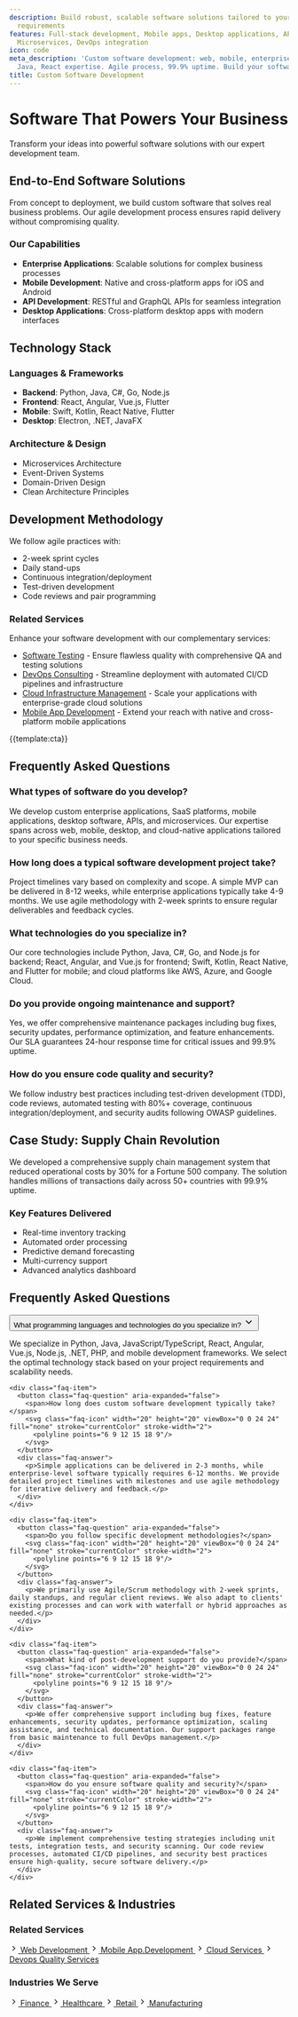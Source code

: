 ```yaml
---
description: Build robust, scalable software solutions tailored to your unique business
  requirements
features: Full-stack development, Mobile apps, Desktop applications, API development,
  Microservices, DevOps integration
icon: code
meta_description: 'Custom software development: web, mobile, enterprise apps. Python,
  Java, React expertise. Agile process, 99.9% uptime. Build your software today!'
title: Custom Software Development
---
```


# Software That Powers Your Business

Transform your ideas into powerful software solutions with our expert development team.

## End-to-End Software Solutions

From concept to deployment, we build custom software that solves real business problems. Our agile development process ensures rapid delivery without compromising quality.

### Our Capabilities

- **Enterprise Applications**: Scalable solutions for complex business processes
- **Mobile Development**: Native and cross-platform apps for iOS and Android
- **API Development**: RESTful and GraphQL APIs for seamless integration
- **Desktop Applications**: Cross-platform desktop apps with modern interfaces

## Technology Stack

### Languages & Frameworks

- **Backend**: Python, Java, C#, Go, Node.js
- **Frontend**: React, Angular, Vue.js, Flutter
- **Mobile**: Swift, Kotlin, React Native, Flutter
- **Desktop**: Electron, .NET, JavaFX

### Architecture & Design

- Microservices Architecture
- Event-Driven Systems
- Domain-Driven Design
- Clean Architecture Principles

## Development Methodology

We follow agile practices with:

- 2-week sprint cycles
- Daily stand-ups
- Continuous integration/deployment
- Test-driven development
- Code reviews and pair programming

### Related Services
Enhance your software development with our complementary services:
- [Software Testing](software_testing.html) - Ensure flawless quality with comprehensive QA and testing solutions
- [DevOps Consulting](devops_consulting.html) - Streamline deployment with automated CI/CD pipelines and infrastructure
- [Cloud Infrastructure Management](cloud-managment.html) - Scale your applications with enterprise-grade cloud solutions
- [Mobile App Development](mobile_app.development.html) - Extend your reach with native and cross-platform mobile applications

{{template:cta}}

## Frequently Asked Questions

### What types of software do you develop?
We develop custom enterprise applications, SaaS platforms, mobile applications, desktop software, APIs, and microservices. Our expertise spans across web, mobile, desktop, and cloud-native applications tailored to your specific business needs.

### How long does a typical software development project take?
Project timelines vary based on complexity and scope. A simple MVP can be delivered in 8-12 weeks, while enterprise applications typically take 4-9 months. We use agile methodology with 2-week sprints to ensure regular deliverables and feedback cycles.

### What technologies do you specialize in?
Our core technologies include Python, Java, C#, Go, and Node.js for backend; React, Angular, and Vue.js for frontend; Swift, Kotlin, React Native, and Flutter for mobile; and cloud platforms like AWS, Azure, and Google Cloud.

### Do you provide ongoing maintenance and support?
Yes, we offer comprehensive maintenance packages including bug fixes, security updates, performance optimization, and feature enhancements. Our SLA guarantees 24-hour response time for critical issues and 99.9% uptime.

### How do you ensure code quality and security?
We follow industry best practices including test-driven development (TDD), code reviews, automated testing with 80%+ coverage, continuous integration/deployment, and security audits following OWASP guidelines.

## Case Study: Supply Chain Revolution

We developed a comprehensive supply chain management system that reduced operational costs by 30% for a Fortune 500 company. The solution handles millions of transactions daily across 50+ countries with 99.9% uptime.

### Key Features Delivered

- Real-time inventory tracking
- Automated order processing
- Predictive demand forecasting
- Multi-currency support
- Advanced analytics dashboard

## Frequently Asked Questions

<div class="faq-section">
  <div class="faq-list">
    <div class="faq-item">
      <button class="faq-question" aria-expanded="false">
        <span>What programming languages and technologies do you specialize in?</span>
        <svg class="faq-icon" width="20" height="20" viewBox="0 0 24 24" fill="none" stroke="currentColor" stroke-width="2">
          <polyline points="6 9 12 15 18 9"/>
        </svg>
      </button>
      <div class="faq-answer">
        <p>We specialize in Python, Java, JavaScript/TypeScript, React, Angular, Vue.js, Node.js, .NET, PHP, and mobile development frameworks. We select the optimal technology stack based on your project requirements and scalability needs.</p>
      </div>
    </div>
    
    <div class="faq-item">
      <button class="faq-question" aria-expanded="false">
        <span>How long does custom software development typically take?</span>
        <svg class="faq-icon" width="20" height="20" viewBox="0 0 24 24" fill="none" stroke="currentColor" stroke-width="2">
          <polyline points="6 9 12 15 18 9"/>
        </svg>
      </button>
      <div class="faq-answer">
        <p>Simple applications can be delivered in 2-3 months, while enterprise-level software typically requires 6-12 months. We provide detailed project timelines with milestones and use agile methodology for iterative delivery and feedback.</p>
      </div>
    </div>
    
    <div class="faq-item">
      <button class="faq-question" aria-expanded="false">
        <span>Do you follow specific development methodologies?</span>
        <svg class="faq-icon" width="20" height="20" viewBox="0 0 24 24" fill="none" stroke="currentColor" stroke-width="2">
          <polyline points="6 9 12 15 18 9"/>
        </svg>
      </button>
      <div class="faq-answer">
        <p>We primarily use Agile/Scrum methodology with 2-week sprints, daily standups, and regular client reviews. We also adapt to clients' existing processes and can work with waterfall or hybrid approaches as needed.</p>
      </div>
    </div>
    
    <div class="faq-item">
      <button class="faq-question" aria-expanded="false">
        <span>What kind of post-development support do you provide?</span>
        <svg class="faq-icon" width="20" height="20" viewBox="0 0 24 24" fill="none" stroke="currentColor" stroke-width="2">
          <polyline points="6 9 12 15 18 9"/>
        </svg>
      </button>
      <div class="faq-answer">
        <p>We offer comprehensive support including bug fixes, feature enhancements, security updates, performance optimization, scaling assistance, and technical documentation. Our support packages range from basic maintenance to full DevOps management.</p>
      </div>
    </div>
    
    <div class="faq-item">
      <button class="faq-question" aria-expanded="false">
        <span>How do you ensure software quality and security?</span>
        <svg class="faq-icon" width="20" height="20" viewBox="0 0 24 24" fill="none" stroke="currentColor" stroke-width="2">
          <polyline points="6 9 12 15 18 9"/>
        </svg>
      </button>
      <div class="faq-answer">
        <p>We implement comprehensive testing strategies including unit tests, integration tests, and security scanning. Our code review processes, automated CI/CD pipelines, and security best practices ensure high-quality, secure software delivery.</p>
      </div>
    </div>
  </div>
</div>

## Related Services & Industries

<div class="grid grid-2 gap-3xl">
  <div class="related-widget">
    <h3 class="text-xl font-semibold mb-lg">Related Services</h3>
    <div class="related-list">
      <a href="web-development.html" class="related-item">
        <svg class="related-icon" width="16" height="16" viewBox="0 0 24 24" fill="none" stroke="currentColor" stroke-width="2">
          <polyline points="9 18 15 12 9 6"/>
        </svg>
        <span>Web Development</span>
      </a>
      <a href="mobile_app.development.html" class="related-item">
        <svg class="related-icon" width="16" height="16" viewBox="0 0 24 24" fill="none" stroke="currentColor" stroke-width="2">
          <polyline points="9 18 15 12 9 6"/>
        </svg>
        <span>Mobile App.Development</span>
      </a>
      <a href="cloud-services.html" class="related-item">
        <svg class="related-icon" width="16" height="16" viewBox="0 0 24 24" fill="none" stroke="currentColor" stroke-width="2">
          <polyline points="9 18 15 12 9 6"/>
        </svg>
        <span>Cloud Services</span>
      </a>
      <a href="devops-quality-services.html" class="related-item">
        <svg class="related-icon" width="16" height="16" viewBox="0 0 24 24" fill="none" stroke="currentColor" stroke-width="2">
          <polyline points="9 18 15 12 9 6"/>
        </svg>
        <span>Devops Quality Services</span>
      </a>
    </div>
  </div>
  
  <div class="related-widget">
    <h3 class="text-xl font-semibold mb-lg">Industries We Serve</h3>
    <div class="related-list">
      <a href="../industries/finance.html" class="related-item">
        <svg class="related-icon" width="16" height="16" viewBox="0 0 24 24" fill="none" stroke="currentColor" stroke-width="2">
          <polyline points="9 18 15 12 9 6"/>
        </svg>
        <span>Finance</span>
      </a>
      <a href="../industries/healthcare.html" class="related-item">
        <svg class="related-icon" width="16" height="16" viewBox="0 0 24 24" fill="none" stroke="currentColor" stroke-width="2">
          <polyline points="9 18 15 12 9 6"/>
        </svg>
        <span>Healthcare</span>
      </a>
      <a href="../industries/retail.html" class="related-item">
        <svg class="related-icon" width="16" height="16" viewBox="0 0 24 24" fill="none" stroke="currentColor" stroke-width="2">
          <polyline points="9 18 15 12 9 6"/>
        </svg>
        <span>Retail</span>
      </a>
      <a href="../industries/manufacturing.html" class="related-item">
        <svg class="related-icon" width="16" height="16" viewBox="0 0 24 24" fill="none" stroke="currentColor" stroke-width="2">
          <polyline points="9 18 15 12 9 6"/>
        </svg>
        <span>Manufacturing</span>
      </a>
    </div>
  </div>
</div>
